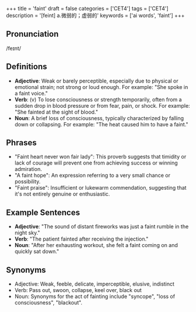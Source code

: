 +++
title = 'faint'
draft = false
categories = ['CET4']
tags = ['CET4']
description = '[feint] a.微弱的；虚弱的'
keywords = ['ai words', 'faint']
+++

## Pronunciation
/feɪnt/

## Definitions
- **Adjective**: Weak or barely perceptible, especially due to physical or emotional strain; not strong or loud enough. For example: "She spoke in a faint voice."
- **Verb**: (v) To lose consciousness or strength temporarily, often from a sudden drop in blood pressure or from fear, pain, or shock. For example: "She fainted at the sight of blood."
- **Noun**: A brief loss of consciousness, typically characterized by falling down or collapsing. For example: "The heat caused him to have a faint."

## Phrases
- "Faint heart never won fair lady": This proverb suggests that timidity or lack of courage will prevent one from achieving success or winning admiration.
- "A faint hope": An expression referring to a very small chance or possibility.
- "Faint praise": Insufficient or lukewarm commendation, suggesting that it's not entirely genuine or enthusiastic.

## Example Sentences
- **Adjective**: "The sound of distant fireworks was just a faint rumble in the night sky."
- **Verb**: "The patient fainted after receiving the injection."
- **Noun**: "After her exhausting workout, she felt a faint coming on and quickly sat down."

## Synonyms
- Adjective: Weak, feeble, delicate, imperceptible, elusive, indistinct
- Verb: Pass out, swoon, collapse, keel over, black out
- Noun: Synonyms for the act of fainting include "syncope", "loss of consciousness", "blackout".
